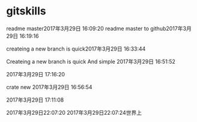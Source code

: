 # gitskills
readme master2017年3月29日 16:09:20
readme master to github2017年3月29日 16:19:16

createing a new branch is quick2017年3月29日 16:33:44


Createing a new branch is quick And simple 2017年3月29日 16:51:52

2017年3月29日 17:16:20

crate new 2017年3月29日 16:56:54

2017年3月29日 17:11:08


2017年3月29日22:07:20 2017年3月29日22:07:24世界上

